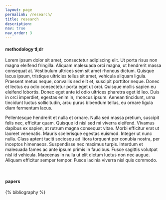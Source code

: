 ```yaml
---
layout: page
permalink: /research/
title: research
description:
nav: true
nav_order: 3
---
```



#### methodology tl;dr

Lorem ipsum dolor sit amet, consectetur adipiscing elit. Ut porta risus non magna eleifend fringilla. Aliquam malesuada orci magna, ut hendrerit massa consequat at. Vestibulum ultrices sem sit amet rhoncus dictum. Quisque lacus ipsum, tristique ultricies tellus sit amet, vehicula aliquam ligula. Praesent metus neque, convallis sed elit et, suscipit porttitor neque. Donec et lectus eu odio consectetur porta eget ut orci. Quisque mollis sapien eu eleifend lobortis. Donec eget ante id odio ultrices pharetra eget id leo. Duis in orci imperdiet, egestas enim in, rhoncus ipsum. Aenean tincidunt, urna tincidunt luctus sollicitudin, arcu purus bibendum tellus, eu ornare ligula diam fermentum lacus.

Pellentesque hendrerit et nulla et ornare. Nulla sed massa pretium, suscipit felis nec, efficitur quam. Quisque id nisl sed mi viverra eleifend. Vivamus dapibus ex sapien, at rutrum magna consequat vitae. Morbi efficitur erat ut laoreet venenatis. Mauris scelerisque egestas euismod. Integer ut nunc nulla. Class aptent taciti sociosqu ad litora torquent per conubia nostra, per inceptos himenaeos. Suspendisse nec maximus turpis. Interdum et malesuada fames ac ante ipsum primis in faucibus. Fusce sagittis volutpat nisl id vehicula. Maecenas in nulla ut elit dictum luctus non nec augue. Aliquam efficitur semper tempor. Fusce lacinia viverra nisl quis commodo.


&nbsp;

#### papers


<!-- _pages/publications.md -->
<div class="publications">

{% bibliography %}

</div>
